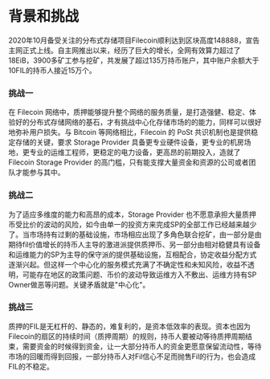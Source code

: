 
# 背景和挑战

2020年10月备受关注的分布式存储项目Filecoin顺利达到区块高度148888，宣告主网正式上线。自主网推出以来，经历了巨大的增长，全网有效算力超过了18EiB，3900多矿工参与挖矿，共发展了超过135万持币账户，其中账户余额大于10FIL的持币人接近15万个。

### 挑战一
在 Filecoin 网络中，质押能够提升整个网络的服务质量，是打造强健、稳定、体验好的分布式存储网络的基石，才有挑战中心化存储市场的的能力，同样可以很好地弥补用户损失。与 Bitcoin 等网络相比，Filecoin 的 PoSt 共识机制也是提供稳定存储的关键，要求 Storage Provider 具备更专业硬件设备，更专业的机房场地，更专业的运维工程师，更稳定的电力设备，更高昂的前期投入，造就了 Filecoin Storage Provider 的高门槛，只有能支撑大量资金和资源的公司或者团队才能参与其中。

### 挑战二
为了适应多维度的能力和高昂的成本，Storage Provider 也不愿意承担大量质押币受比价的波动的风险，如今由单一的投资方来完成SP的全部工作已经越来越少了。当市场持有过剩的基础设施，市场相应出现了多角色联合挖矿，由一部分是由期待fil价值增长的持币人主导的激进派提供质押币、另一部分由相对稳健具有设备和运维能力的SP为主导的保守派的提供基础设施，互相配合，协定收益分配方式逐渐兴起。但这样一个中心化的服务模式充满了不确定性和未知风险，收益不透明，可能存在地区的政策问题、币价的波动导致运维方入不敷出、运维方持有SP Owner做恶等问题。关键矛盾就是"中心化"。

### 挑战三
质押的FIL是无杠杆的、静态的，难复利的，是资本低效率的表现。资本也因为Filecoin的扇区的持续时间（质押周期）的规则，持币人要被动等待质押周期结束，需要资金的时候得到资金，让一大部分持币人的资金更愿意保留流动性，等待市场的回暖而得到回报，一部分持币人对Fil信心不足而抛售Fil的行为，也会造成FIL的不稳定。 

